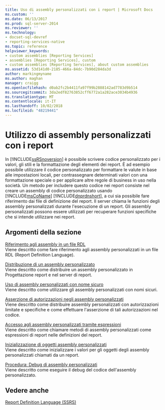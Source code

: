 ```yaml
---
title: Uso di assembly personalizzati con i report | Microsoft Docs
ms.custom: ''
ms.date: 06/13/2017
ms.prod: sql-server-2014
ms.reviewer: ''
ms.technology:
- docset-sql-devref
- reporting-services-native
ms.topic: reference
helpviewer_keywords:
- custom assemblies [Reporting Services]
- assemblies [Reporting Services], custom
- custom assemblies [Reporting Services], about custom assemblies
ms.assetid: 53d141d0-2185-466a-84dc-7b90d284da3d
author: markingmyname
ms.author: maghan
manager: craigg
ms.openlocfilehash: d0ab2fc2b4411fa97f99b2888142ad7783d9b514
ms.sourcegitcommit: 3da2edf82763852cff6772a1a282ace3034b4936
ms.translationtype: MT
ms.contentlocale: it-IT
ms.lasthandoff: 10/02/2018
ms.locfileid: "48219441"
---
```

# <a name="using-custom-assemblies-with-reports"></a>Utilizzo di assembly personalizzati con i report
  In [!INCLUDE[ssRSnoversion](../../includes/ssrsnoversion-md.md)] è possibile scrivere codice personalizzato per i valori, gli stili e la formattazione degli elementi dei report. È ad esempio possibile utilizzare il codice personalizzato per formattare le valute in base alle impostazioni locali, per contrassegnare determinati valori con una formattazione speciale o per applicare altre regole di business in uso nella società. Un metodo per includere questo codice nei report consiste nel creare un assembly di codice personalizzato usando [!INCLUDE[msCoName](../../includes/msconame-md.md)] [!INCLUDE[dnprdnshort](../../includes/dnprdnshort-md.md)], a cui sia possibile fare riferimento dai file di definizione del report. Il server chiama le funzioni degli assembly personalizzati durante l'esecuzione di un report. Gli assembly personalizzati possono essere utilizzati per recuperare funzioni specifiche che si intende utilizzare nei report.  
  
## <a name="in-this-section"></a>Argomenti della sezione  
 [Riferimento agli assembly in un file RDL](referencing-assemblies-in-an-rdl-file.md)  
 Viene descritto come fare riferimento agli assembly personalizzati in un file RDL (Report Definition Language).  
  
 [Distribuzione di un assembly personalizzato](deploying-a-custom-assembly.md)  
 Viene descritto come distribuire un assembly personalizzato in Progettazione report e nel server di report.  
  
 [Uso di assembly personalizzati con nome sicuro](using-strong-named-custom-assemblies.md)  
 Viene descritto come utilizzare gli assembly personalizzati con nomi sicuri.  
  
 [Asserzione di autorizzazioni negli assembly personalizzati](asserting-permissions-in-custom-assemblies.md)  
 Viene descritto come distribuire assembly personalizzati con autorizzazioni limitate e specifiche e come effettuare l'asserzione di tali autorizzazioni nel codice.  
  
 [Accesso agli assembly personalizzati tramite espressioni](accessing-custom-assemblies-through-expressions.md)  
 Viene descritto come chiamare metodi di assembly personalizzati come espressioni di report nelle definizioni del report.  
  
 [Inizializzazione di oggetti assembly personalizzati](initializing-custom-assembly-objects.md)  
 Viene descritto come inizializzare i valori per gli oggetti degli assembly personalizzati chiamati da un report.  
  
 [Procedura: Debug di assembly personalizzati](how-to-debug-custom-assemblies.md)  
 Viene descritto come eseguire il debug del codice dell'assembly personalizzato.  
  
## <a name="see-also"></a>Vedere anche  
 [Report Definition Language &#40;SSRS&#41;](../reports/report-definition-language-ssrs.md)  
  
  
